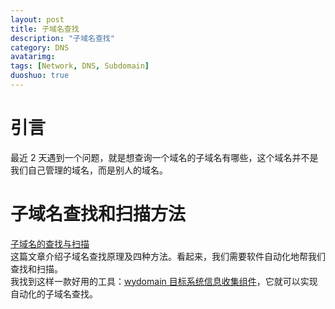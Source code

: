 ```yaml
---
layout: post
title: 子域名查找
description: "子域名查找"
category: DNS
avatarimg:
tags: [Network, DNS, Subdomain]
duoshuo: true
---
```


# 引言

最近 2 天遇到一个问题，就是想查询一个域名的子域名有哪些，这个域名并不是我们自己管理的域名，而是别人的域名。  

# 子域名查找和扫描方法

[子域名的查找与扫描](http://www.yumingco.com/subdomain/chazhaosaomiao.html)  
这篇文章介绍子域名查找原理及四种方法。看起来，我们需要软件自动化地帮我们查找和扫描。  
我找到这样一款好用的工具：[wydomain 目标系统信息收集组件](https://github.com/ring04h/wydomain/)，它就可以实现自动化的子域名查找。


